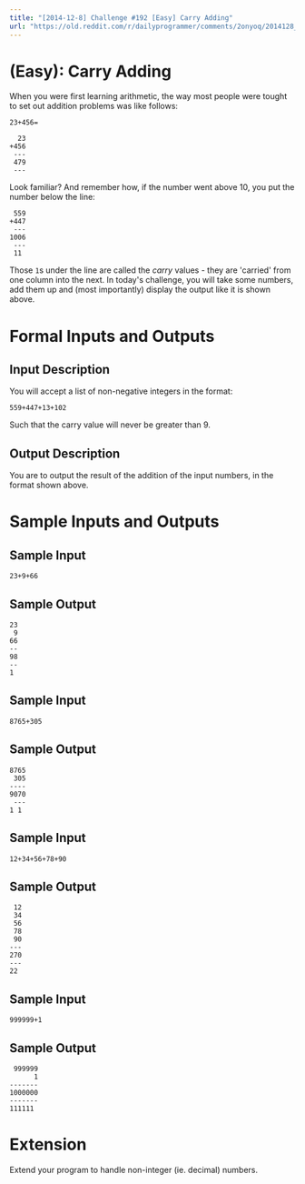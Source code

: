 ```yaml
---
title: "[2014-12-8] Challenge #192 [Easy] Carry Adding"
url: "https://old.reddit.com/r/dailyprogrammer/comments/2onyoq/2014128_challenge_192_easy_carry_adding/"
---
```


# [](#EasyIcon) **(Easy)**: Carry Adding

When you were first learning arithmetic, the way most people were tought to set out addition problems was like follows:

    23+456=
    
      23
    +456
     ---
     479
     ---

Look familiar? And remember how, if the number went above 10, you put the number below the line:

     559
    +447
     ---
    1006
     ---
     11

Those `1`s under the line are called the *carry* values - they are 'carried' from one column into the next. In today's challenge, you will take some numbers, add them up and (most importantly) display the output like it is shown above.

# Formal Inputs and Outputs

## Input Description

You will accept a list of non-negative integers in the format:

    559+447+13+102

Such that the carry value will never be greater than 9.

## Output Description

You are to output the result of the addition of the input numbers, in the format shown above.

# Sample Inputs and Outputs

## Sample Input

    23+9+66

## Sample Output

    23
     9
    66
    --
    98
    --
    1

## Sample Input

    8765+305

## Sample Output

    8765
     305
    ----
    9070
     ---
    1 1

## Sample Input

    12+34+56+78+90

## Sample Output

     12
     34
     56
     78
     90
    ---
    270
    ---
    22

## Sample Input

    999999+1

## Sample Output

     999999
          1
    -------
    1000000
    -------
    111111

# Extension

Extend your program to handle non-integer (ie. decimal) numbers.